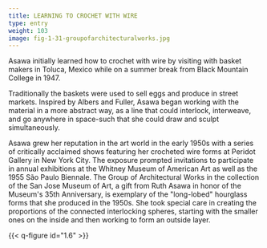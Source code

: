 ```yaml
---
title: LEARNING TO CROCHET WITH WIRE
type: entry
weight: 103
image: fig-1-31-groupofarchitecturalworks.jpg
---
```

Asawa initially learned how to crochet with wire by visiting with basket makers in Toluca, Mexico while on a summer break from Black Mountain College in 1947.

<!--more-->

Traditionally the baskets were used to sell eggs and produce in street markets. Inspired by Albers and Fuller, Asawa began working with the material in a more abstract way, as a line that could interlock, interweave, and go anywhere in space-such that she could draw and sculpt simultaneously.

Asawa grew her reputation in the art world in the early 1950s with a series of critically acclaimed shows featuring her crocheted wire forms at Peridot Gallery in New York City. The exposure prompted invitations to participate in annual exhibitions at the Whitney Museum of American Art as well as the 1955 São Paulo Biennale. The Group of Architectural Works in the collection of the San Jose Museum of Art, a gift from Ruth Asawa in honor of the Museum's 35th Anniversary, is exemplary of the "long-lobed" hourglass forms that she produced in the 1950s. She took special care in creating the proportions of the connected interlocking spheres, starting with the smaller ones on the inside and then working to form an outside layer.

{{< q-figure id="1.6" >}}
